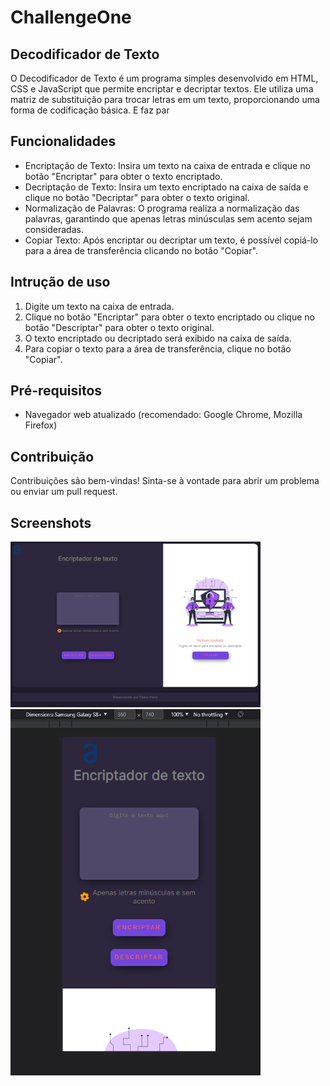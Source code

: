 # ChallengeOne



## Decodificador de Texto

O Decodificador de Texto é um programa simples desenvolvido em HTML, CSS e JavaScript que permite encriptar e decriptar textos. Ele utiliza uma matriz de substituição para trocar letras em um texto, proporcionando uma forma de codificação básica.
E faz par

## Funcionalidades

- Encriptação de Texto: Insira um texto na caixa de entrada e clique no botão "Encriptar" para obter o texto encriptado.
- Decriptação de Texto: Insira um texto encriptado na caixa de saída e clique no botão "Decriptar" para obter o texto original.
- Normalização de Palavras: O programa realiza a normalização das palavras, garantindo que apenas letras minúsculas sem acento sejam consideradas.
- Copiar Texto: Após encriptar ou decriptar um texto, é possível copiá-lo para a área de transferência clicando no botão "Copiar".

## Intrução de uso

1. Digite um texto na caixa de entrada.
2. Clique no botão "Encriptar" para obter o texto encriptado ou clique no botão "Descriptar" para obter o texto original.
3. O texto encriptado ou decriptado será exibido na caixa de saída.
4. Para copiar o texto para a área de transferência, clique no botão "Copiar".

## Pré-requisitos

- Navegador web atualizado (recomendado: Google Chrome, Mozilla Firefox)

## Contribuição

Contribuições são bem-vindas! Sinta-se à vontade para abrir um problema ou enviar um pull request.

## Screenshots

<img src="assets/desktop-view.png" alt="Descrição da Imagem 1" width="400">
<img src="assets/mobile-view.png" alt="Descrição da Imagem 2" width="400">
